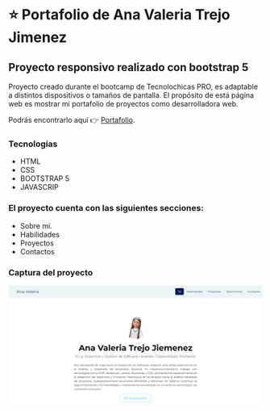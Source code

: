 #  ⭐ Portafolio de Ana Valeria Trejo Jimenez
## Proyecto responsivo realizado con bootstrap 5

Proyecto creado durante el bootcamp de Tecnolochicas PRO, es adaptable a distintos dispositivos o tamaños de pantalla.
El propósito de está página web es mostrar mi portafolio de proyectos como desarrolladora web.

Podrás encontrarlo aquí 👉 [Portafolio](https://123anva123.github.io/).

### Tecnologías

* HTML
* CSS
* BOOTSTRAP 5
* JAVASCRIP

### El proyecto cuenta con las siguientes secciones:

* Sobre mi.
* Habilidades 
* Proyectos 
* Contactos

### Captura del proyecto 
![Captura del proyecto](/img/Porta.png)